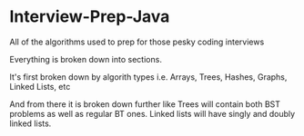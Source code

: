 # Interview-Prep-Java
All of the algorithms used to prep for those pesky coding interviews

Everything is broken down into sections. 

It's first broken down by algorith types i.e. Arrays, Trees, Hashes, Graphs, Linked Lists, etc

And from there it is broken down further like Trees will contain both BST problems as well as regular BT ones. Linked lists will have singly and doubly linked lists.

